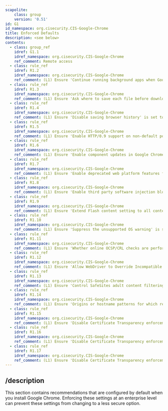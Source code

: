 ```yaml
---
scapolite:
    class: group
    version: '0.51'
id: G1
id_namespace: org.cisecurity.CIS-Google-Chrome
title: Enforced Defaults
description: <see below>
contents:
  - class: group_ref
    idref: G1.1
    idref_namespace: org.cisecurity.CIS-Google-Chrome
    ref_comment: Remote access
  - class: rule_ref
    idref: R1.2
    idref_namespace: org.cisecurity.CIS-Google-Chrome
    ref_comment: (L1) Ensure 'Continue running background apps when Google C ...
  - class: rule_ref
    idref: R1.3
    idref_namespace: org.cisecurity.CIS-Google-Chrome
    ref_comment: (L1) Ensure 'Ask where to save each file before downloading ...
  - class: rule_ref
    idref: R1.4
    idref_namespace: org.cisecurity.CIS-Google-Chrome
    ref_comment: (L1) Ensure 'Disable saving browser history' is set to 'Dis ...
  - class: rule_ref
    idref: R1.5
    idref_namespace: org.cisecurity.CIS-Google-Chrome
    ref_comment: (L1) Ensure 'Enable HTTP/0.9 support on non-default ports'  ...
  - class: rule_ref
    idref: R1.6
    idref_namespace: org.cisecurity.CIS-Google-Chrome
    ref_comment: (L1) Ensure 'Enable component updates in Google Chrome' is  ...
  - class: rule_ref
    idref: R1.7
    idref_namespace: org.cisecurity.CIS-Google-Chrome
    ref_comment: (L1) Ensure 'Enable deprecated web platform features for a  ...
  - class: rule_ref
    idref: R1.8
    idref_namespace: org.cisecurity.CIS-Google-Chrome
    ref_comment: (L1) Ensure 'Enable third party software injection blocking ...
  - class: rule_ref
    idref: R1.9
    idref_namespace: org.cisecurity.CIS-Google-Chrome
    ref_comment: (L1) Ensure 'Extend Flash content setting to all content' i ...
  - class: rule_ref
    idref: R1.10
    idref_namespace: org.cisecurity.CIS-Google-Chrome
    ref_comment: (L1) Ensure 'Suppress the unsupported OS warning' is set to ...
  - class: rule_ref
    idref: R1.11
    idref_namespace: org.cisecurity.CIS-Google-Chrome
    ref_comment: (L1) Ensure 'Whether online OCSP/CRL checks are performed'  ...
  - class: rule_ref
    idref: R1.12
    idref_namespace: org.cisecurity.CIS-Google-Chrome
    ref_comment: (L1) Ensure 'Allow WebDriver to Override Incompatible Polic ...
  - class: rule_ref
    idref: R1.13
    idref_namespace: org.cisecurity.CIS-Google-Chrome
    ref_comment: (L1) Ensure 'Control SafeSites adult content filtering' is  ...
  - class: rule_ref
    idref: R1.14
    idref_namespace: org.cisecurity.CIS-Google-Chrome
    ref_comment: (L1) Ensure 'Origins or hostname patterns for which restric ...
  - class: rule_ref
    idref: R1.15
    idref_namespace: org.cisecurity.CIS-Google-Chrome
    ref_comment: (L1) Ensure 'Disable Certificate Transparency enforcement f ...
  - class: rule_ref
    idref: R1.16
    idref_namespace: org.cisecurity.CIS-Google-Chrome
    ref_comment: (L1) Ensure 'Disable Certificate Transparency enforcement f ...
  - class: rule_ref
    idref: R1.17
    idref_namespace: org.cisecurity.CIS-Google-Chrome
    ref_comment: (L1) Ensure 'Disable Certificate Transparency enforcement f ...
---
```



## /description

This section contains recommendations that are configured by default
when you install Google Chrome. Enforcing these settings at an
enterprise level can prevent these settings from changing to a less
secure option.
